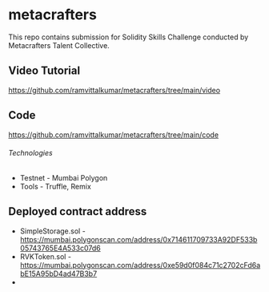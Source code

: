 # metacrafters
This repo contains submission for Solidity Skills Challenge conducted by Metacrafters Talent Collective.

## Video Tutorial
https://github.com/ramvittalkumar/metacrafters/tree/main/video

## Code
https://github.com/ramvittalkumar/metacrafters/tree/main/code

###### Technologies

- Testnet - Mumbai Polygon
- Tools - Truffle, Remix

## Deployed contract address

- SimpleStorage.sol - https://mumbai.polygonscan.com/address/0x714611709733A92DF533b05743765E4A533c07d6
- RVKToken.sol - https://mumbai.polygonscan.com/address/0xe59d0f084c71c2702cFd6abE15A95bD4ad47B3b7
- 



  

